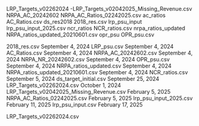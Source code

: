 LRP_Targets_v02262024  -LRP_Targets_v02042025_Missing_Revenue.csv
NRPA_AC_20242602        NRPA_AC_Ratios_02242025.csv
ac_ratios               AC_Ratios.csv
ds_res2018              2018_res.csv
lrp_psu_input           lrp_psu_input_2025.csv
ncr_ratios              NCR_ratios.csv
nrpa_ratios_updated     NRPA_ratios_updated_20210601.csv
opr_psu                 OPR_psu.csv




2018_res.csv                                  September 4, 2024
LRP_psu.csv                                   September 4, 2024
AC_Ratios.csv                                 September 4, 2024
NRPA_AC_20242602.csv                          September 4, 2024
NRPA_NR_20242602.csv                          September 4, 2024
OPR_psu.csv                                   September 4, 2024
NRPA_ratios_updated.csv                       September 4, 2024
NRPA_ratios_updated_20210601.csv              September 4, 2024
NCR_ratios.csv                                September 5, 2024
ds_target_initial.csv                         September 25, 2024
LRP_Targets_v02262024.csv                     October 1, 2024
LRP_Targets_v02042025_Missing_Revenue.csv     February 5, 2025
NRPA_AC_Ratios_02242025.csv                   February 5, 2025
lrp_psu_input_2025.csv                        February 11, 2025
lrp_psu_input.csv                             February 17, 2025


LRP_Targets_v02262024.csv
